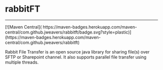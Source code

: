 # rabbitFT
<hr/>
[![Maven Central](
https://maven-badges.herokuapp.com/maven-central/com.github.jweavers/rabbitft/badge.svg?style=plastic)](https://maven-badges.herokuapp.com/maven-central/com.github.jweavers/rabbitft) 

Rabbit File Transfer is an open source java library for sharing file(s) over SFTP or Sharepoint channel. It also supports parallel file transfer using multiple threads.
